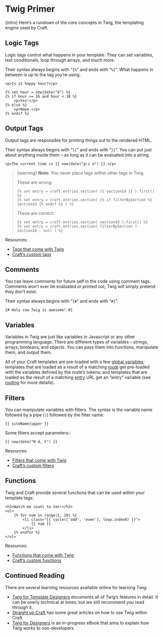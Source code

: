 # Twig Primer

{intro} Here’s a rundown of the core concepts in Twig, the templating engine used by Craft.

## Logic Tags

Logic tags control what happens in your template. They can set variables, test conditionals, loop through arrays, and much more.

Their syntax always begins with “`{%`” and ends with “`%}`”. What happens in between is up to the tag you’re using.

```twig
<p>Is it happy hour?</p>

{% set hour = now|date("G") %}
{% if hour >= 16 and hour < 18 %}
    <p>Yes!</p>
{% else %}
    <p>Nope.</p>
{% endif %}
```

## Output Tags

Output tags are responsible for printing things out to the rendered HTML.

Their syntax always begins with “`{{`” and ends with “`}}`”. You can put just about anything inside them – as long as it can be evaluated into a string.

```twig
<p>The current time is {{ now|date("g:i a") }}.</p>
```

> {warning} **Note:** You never place tags within other tags in Twig.
>
> These are wrong:
> ```twig
> {% set entry = craft.entries.section( {{ sectionId }} ).first() %}
> {% set entry = craft.entries.section( {% if filterBySection %} sectionId {% endif %} ) %}
> ```
>
> These are correct:
>
> ```twig
> {% set entry = craft.entries.section( sectionId ).first() %}
> {% set entry = craft.entries.section( filterBySection ? sectionId : null ) %}
> ```

Resources:

* [Tags that come with Twig](http://twig.sensiolabs.org/doc/tags/index.html)
* [Craft’s custom tags](templating/tags.md)


## Comments

You can leave comments for future self in the code using comment tags. Comments won’t ever be evaluated or printed out; Twig will simply pretend they don’t exist.

Their syntax always begins with “`{#`” and ends with “`#}`”.

```twig
{# Holy cow Twig is awesome! #}
```


## Variables

Variables in Twig are just like variables in Javascript or any other programming language. There are different types of variables – strings, arrays, booleans, and objects. You can pass them into functions, manipulate them, and output them.

All of your Craft templates are pre-loaded with a few [global variables](templating/global-variables.md); templates that are loaded as a result of a matching [route](routing.md#dynamic-routes) get pre-loaded with the variables defined by the route’s tokens; and templates that are loaded as the result of a matching [entry](sections-and-entries.md) URL get an “entry” variable (see [routing](routing.md) for more details).


## Filters

You can manipulate variables with filters. The syntax is the variable name followed by a pipe (`|`) followed by the filter name:

```twig
{{ siteName|upper }}
```

Some filters accept parameters::

```twig
{{ now|date("M d, Y") }}
```

Resources:

* [Filters that come with Twig](http://twig.sensiolabs.org/doc/filters/index.html)
* [Craft’s custom filters](templating/filters.md)


## Functions

Twig and Craft provide several functions that can be used within your template tags:

```twig
<h3>Watch me count to ten!</h3>
<ul>
    {% for num in range(1, 10) %}
        <li class="{{ cycle(['odd', 'even'], loop.index0) }}">
            {{ num }}
        </li>
    {% endfor %}
</ul>
```

Resources:

* [Functions that come with Twig](http://twig.sensiolabs.org/doc/functions/index.html)
* [Craft’s custom functions](templating/functions.md)


## Continued Reading

There are several learning resources available online for learning Twig:

* [Twig for Template Designers](http://twig.sensiolabs.org/doc/templates.html) documents all of Twig’s features in detail. It can be overly technical at times, but we still recommend you read through it.
* [Straight up Craft](http://straightupcraft.com/twig-templating) has some great articles on how to use Twig within Craft.
* [Twig for Designers](https://github.com/brandonkelly/TwigForDesigners) is an in-progress eBook that aims to explain how Twig works to non-developers.